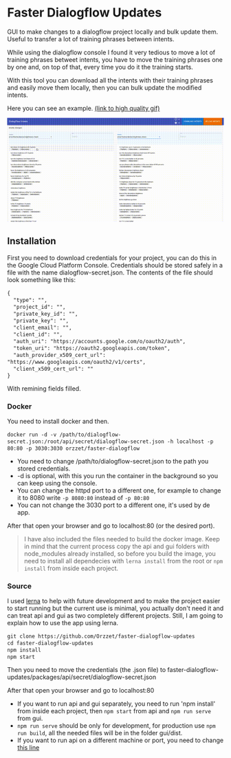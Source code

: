 # Faster Dialogflow Updates
GUI to make changes to a dialogflow project locally and bulk update them. Useful to transfer a lot of training phrases between intents.

While using the dialogflow console I found it very tedious to move a lot of training phrases betweet intents, you have to move the training phrases one by one and, on top of that, every time you do it the training starts.

With this tool you can download all the intents with their training phrases and easily move them locally, then you can bulk update the modified intents.

Here you can see an example. [(link to high quality gif)](https://raw.githubusercontent.com/Orzzet/Media/master/faster-dialogflow.gif)

![Example](https://raw.githubusercontent.com/Orzzet/Media/master/faster-dialogflow-800.gif)

## Installation

First you need to download credentials for your project, you can do this in the Google Cloud Platform Console. Credentials should be stored safely in a file with the name dialogflow-secret.json. The contents of the file should look something like this:

```
{
  "type": "",
  "project_id": "",
  "private_key_id": "",
  "private_key": "",
  "client_email": "",
  "client_id": "",
  "auth_uri": "https://accounts.google.com/o/oauth2/auth",
  "token_uri": "https://oauth2.googleapis.com/token",
  "auth_provider_x509_cert_url": "https://www.googleapis.com/oauth2/v1/certs",
  "client_x509_cert_url": ""
}
```
With remining fields filled.

### Docker

You need to install docker and then.

```
docker run -d -v /path/to/dialogflow-secret.json:/root/api/secret/dialogflow-secret.json -h localhost -p 80:80 -p 3030:3030 orzzet/faster-dialogflow
```
* You need to change /path/to/dialogflow-secret.json to the path you stored credentials.
* -d is optional, with this you run the container in the background so you can keep using the console.
* You can change the httpd port to a different one, for example to change it to 8080 write `-p 8080:80` instead of `-p 80:80`
* You can not change the 3030 port to a different one, it's used by de app.

After that open your browser and go to localhost:80 (or the desired port).

> I have also included the files needed to build the docker image. Keep in mind that the current process copy the api and gui folders with node_modules already installed, so before you build the image, you need to install all dependecies with `lerna install` from the root or `npm install` from inside each project.

### Source

I used [lerna](https://github.com/lerna/lerna) to help with future development and to make the project easier to start running but the current use is minimal, you actually don't need it and can treat api and gui as two completely different projects. Still, I am going to explain how to use the app using lerna.

```
git clone https://github.com/Orzzet/faster-dialogflow-updates
cd faster-dialogflow-updates
npm install
npm start
```

Then you need to move the credentials (the .json file) to faster-dialogflow-updates/packages/api/secret/dialogflow-secret.json

After that open your browser and go to localhost:80

* If you want to run api and gui separately, you need to run 'npm install' from inside each project, then `npm start` from api and `npm run serve` from gui.
* `npm run serve` should be only for development, for production use `npm run build`, all the needed files will be in the folder gui/dist.
* If you want to run api on a different machine or port, you need to change [this line](https://github.com/Orzzet/faster-dialogflow-updates/blob/cc98edb2b922a5cb16843c7aa53f921c14d42bd2/packages/gui/src/main.js#L13)
